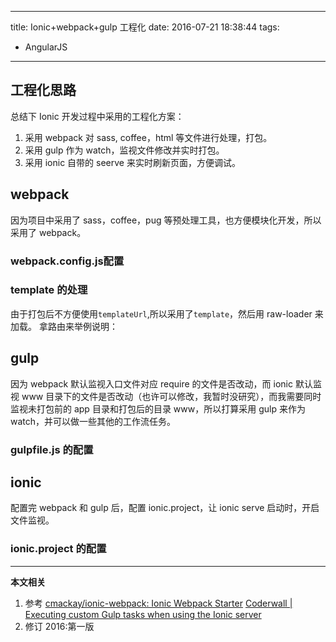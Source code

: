 ----
title: Ionic+webpack+gulp 工程化
date: 2016-07-21 18:38:44
tags:
- AngularJS
----
## 工程化思路
总结下 Ionic 开发过程中采用的工程化方案：
1. 采用 webpack 对 sass, coffee，html 等文件进行处理，打包。
1. 采用 gulp 作为 watch，监视文件修改并实时打包。
1. 采用 ionic 自带的 seerve 来实时刷新页面，方便调试。
## webpack
因为项目中采用了 sass，coffee，pug 等预处理工具，也方便模块化开发，所以采用了 webpack。
### webpack.config.js配置

### template 的处理
由于打包后不方便使用`templateUrl`,所以采用了`template`，然后用 raw-loader 来加载。
拿路由来举例说明：

## gulp
因为 webpack 默认监视入口文件对应 require 的文件是否改动，而 ionic 默认监视 www 目录下的文件是否改动（也许可以修改，我暂时没研究），而我需要同时监视未打包前的 app 目录和打包后的目录 www，所以打算采用 gulp 来作为 watch，并可以做一些其他的工作流任务。
### gulpfile.js 的配置


## ionic
配置完 webpack 和 gulp 后，配置 ionic.project，让 ionic serve 启动时，开启文件监视。

### ionic.project 的配置


***
**本文相关**
1. 参考
[cmackay/ionic-webpack: Ionic Webpack Starter](https://github.com/cmackay/ionic-webpack)
[Coderwall | Executing custom Gulp tasks when using the Ionic server](https://coderwall.com/p/5vpvyw/executing-custom-gulp-tasks-when-using-the-ionic-server)
1. 修订
2016:第一版
